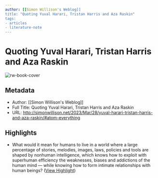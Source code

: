 ```yaml
---
author: [[Simon Willison's Weblog]]
title: "Quoting Yuval Harari, Tristan Harris and Aza Raskin"
tags: 
- articles
- literature-note
---
```

# Quoting Yuval Harari, Tristan Harris and Aza Raskin

![rw-book-cover](https://simonwillison.net/favicon.ico)

## Metadata
- Author: [[Simon Willison's Weblog]]
- Full Title: Quoting Yuval Harari, Tristan Harris and Aza Raskin
- URL: http://simonwillison.net/2023/Mar/28/yuval-harari-tristan-harris-and-aza-raskin/#atom-everything

## Highlights
- What would it mean for humans to live in a world where a large percentage of stories, melodies, images, laws, policies and tools are shaped by nonhuman intelligence, which knows how to exploit with superhuman efficiency the weaknesses, biases and addictions of the human mind — while knowing how to form intimate relationships with human beings? ([View Highlight](https://read.readwise.io/read/01gwmvk2xzmqrn1ne87750e995))
